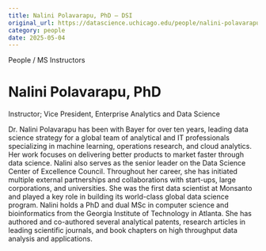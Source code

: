 ```yaml
---
title: Nalini Polavarapu, PhD – DSI
original_url: https://datascience.uchicago.edu/people/nalini-polavarapu-phd
category: people
date: 2025-05-04
---
```


People / MS Instructors

# Nalini Polavarapu, PhD

Instructor; Vice President, Enterprise Analytics and Data Science

Dr. Nalini Polavarapu has been with Bayer for over ten years, leading data science strategy for a global team of analytical and IT professionals specializing in machine learning, operations research, and cloud analytics. Her work focuses on delivering better products to market faster through data science. Nalini also serves as the senior leader on the Data Science Center of Excellence Council. Throughout her career, she has initiated multiple external partnerships and collaborations with start-ups, large corporations, and universities. She was the first data scientist at Monsanto and played a key role in building its world-class global data science program. Nalini holds a PhD and dual MSc in computer science and bioinformatics from the Georgia Institute of Technology in Atlanta. She has authored and co-authored several analytical patents, research articles in leading scientific journals, and book chapters on high throughput data analysis and applications.